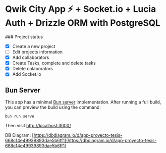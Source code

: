 # Qwik City App ⚡️ + Socket.io + Lucia Auth + Drizzle ORM with PostgreSQL

\### Project status

- [x] Create a new project
- [ ] Edit projects information
- [x] Add collaborators
- [x] Create Tasks, complete and delete tasks
- [x] Delete colaborators
- [x] Add Socket.io

## Bun Server

This app has a minimal [Bun server](https://bun.sh/docs/api/http) implementation. After running a full build, you can preview the build using the command:

```
bun run serve
```

Then visit [http://localhost:3000/](http://localhost:3000/)

DB Diagram: [https://dbdiagram.io/d/app-proyecto-tesis-668c14e49939893dae5b6ff1](https://dbdiagram.io/d/app-proyecto-tesis-668c14e49939893dae5b6ff1)
